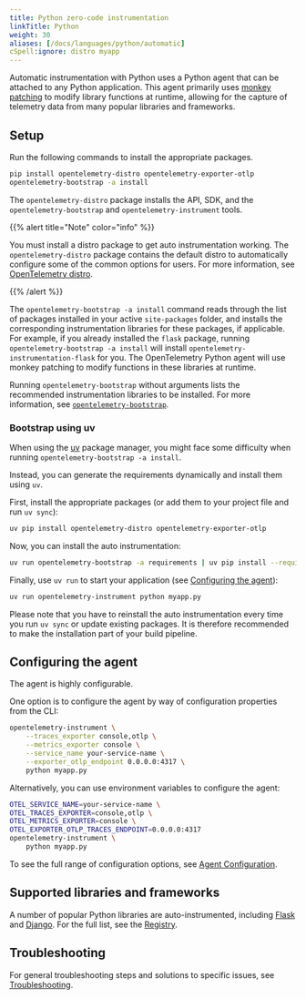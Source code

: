 ```yaml
---
title: Python zero-code instrumentation
linkTitle: Python
weight: 30
aliases: [/docs/languages/python/automatic]
cSpell:ignore: distro myapp
---
```


Automatic instrumentation with Python uses a Python agent that can be attached
to any Python application. This agent primarily uses
[monkey patching](https://en.wikipedia.org/wiki/Monkey_patch) to modify library
functions at runtime, allowing for the capture of telemetry data from many
popular libraries and frameworks.

## Setup

Run the following commands to install the appropriate packages.

```sh
pip install opentelemetry-distro opentelemetry-exporter-otlp
opentelemetry-bootstrap -a install
```

The `opentelemetry-distro` package installs the API, SDK, and the
`opentelemetry-bootstrap` and `opentelemetry-instrument` tools.

{{% alert title="Note" color="info" %}}

You must install a distro package to get auto instrumentation working. The
`opentelemetry-distro` package contains the default distro to automatically
configure some of the common options for users. For more information, see
[OpenTelemetry distro](/docs/languages/python/distro/).

{{% /alert %}}

The `opentelemetry-bootstrap -a install` command reads through the list of
packages installed in your active `site-packages` folder, and installs the
corresponding instrumentation libraries for these packages, if applicable. For
example, if you already installed the `flask` package, running
`opentelemetry-bootstrap -a install` will install
`opentelemetry-instrumentation-flask` for you. The OpenTelemetry Python agent
will use monkey patching to modify functions in these libraries at runtime.

Running `opentelemetry-bootstrap` without arguments lists the recommended
instrumentation libraries to be installed. For more information, see
[`opentelemetry-bootstrap`](https://github.com/open-telemetry/opentelemetry-python-contrib/tree/main/opentelemetry-instrumentation#opentelemetry-bootstrap).

### Bootstrap using uv

When using the [uv](https://docs.astral.sh/uv/) package manager, you might face
some difficulty when running `opentelemetry-bootstrap -a install`.

Instead, you can generate the requirements dynamically and install them using
`uv`.

First, install the appropriate packages (or add them to your project file and
run `uv sync`):

```sh
uv pip install opentelemetry-distro opentelemetry-exporter-otlp
```

Now, you can install the auto instrumentation:

```sh
uv run opentelemetry-bootstrap -a requirements | uv pip install --requirement -
```

Finally, use `uv run` to start your application (see
[Configuring the agent](#configuring-the-agent)):

```sh
uv run opentelemetry-instrument python myapp.py
```

Please note that you have to reinstall the auto instrumentation every time you
run `uv sync` or update existing packages. It is therefore recommended to make
the installation part of your build pipeline.

## Configuring the agent

The agent is highly configurable.

One option is to configure the agent by way of configuration properties from the
CLI:

```sh
opentelemetry-instrument \
    --traces_exporter console,otlp \
    --metrics_exporter console \
    --service_name your-service-name \
    --exporter_otlp_endpoint 0.0.0.0:4317 \
    python myapp.py
```

Alternatively, you can use environment variables to configure the agent:

```sh
OTEL_SERVICE_NAME=your-service-name \
OTEL_TRACES_EXPORTER=console,otlp \
OTEL_METRICS_EXPORTER=console \
OTEL_EXPORTER_OTLP_TRACES_ENDPOINT=0.0.0.0:4317
opentelemetry-instrument \
    python myapp.py
```

To see the full range of configuration options, see
[Agent Configuration](configuration).

## Supported libraries and frameworks

A number of popular Python libraries are auto-instrumented, including
[Flask](https://github.com/open-telemetry/opentelemetry-python-contrib/tree/main/instrumentation/opentelemetry-instrumentation-flask)
and
[Django](https://github.com/open-telemetry/opentelemetry-python-contrib/tree/main/instrumentation/opentelemetry-instrumentation-django).
For the full list, see the
[Registry](/ecosystem/registry/?language=python&component=instrumentation).

## Troubleshooting

For general troubleshooting steps and solutions to specific issues, see
[Troubleshooting](./troubleshooting).

